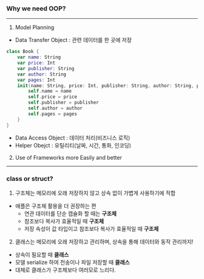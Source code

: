 ### Why we need OOP?
---
1. Model Planning
- Data Transfer Object : 관련 데이터를 한 곳에 저장
```swift
class Book {
    var name: String
    var price: Int
    var publisher: String
    var author: String
    var pages: Int
    init(name: String, price: Int, publisher: String, author: String, pages: Int) {
        self.name = name
        self.price = price
        self.publisher = publisher
        self.author = author
        self.pages = pages
    }
}
```
- Data Access Object : 데이터 처리(비즈니스 로직)
- Helper Obejct : 유틸리티(날짜, 시간, 통화, 인코딩)

2. Use of Frameworks more Easily and better

---
### class or struct?
1. 구조체는 메모리에 오래 저장하지 않고 상속 없이 가볍게 사용하기에 적합
- 애플은 구조체 활용을 더 권장하는 편
    + 연관 데이터를 단순 캡슐화 할 때는 **구조체**
    + 참조보다 복사가 효율적일 때 **구조체**
    + 저장 속성이 값 타입이고 참조보다 복사가 효율적일 때 **구조체**

2. 클래스는 메모리에 오래 저장하고 관리하며, 상속을 통해 데이터와 동작 관리까지!
- 상속이 필요할 때 **클래스**
- 모델 serialize 하여 전송이나 파일 저장할 때 **클래스**
- 대체로 클래스가 구조체보다 여러모로 느리다.


